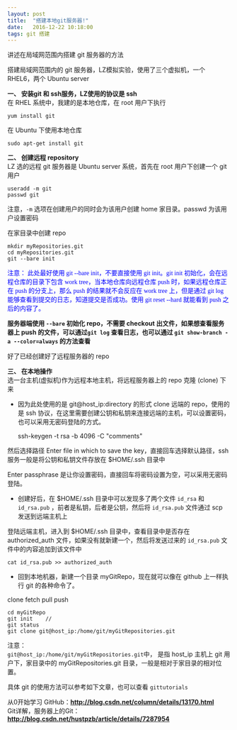 ```yaml
---
layout: post
title:  "搭建本地git服务器!"
date:   2016-12-22 10:18:00
tags: git 搭建
---
```

讲述在局域网范围内搭建 git 服务器的方法

搭建局域网范围内的 git 服务器，LZ模拟实验，使用了三个虚拟机，一个 RHEL6，两个 Ubuntu server

**一、 安装git 和 ssh服务，LZ使用的协议是 ssh** <br>
在 RHEL 系统中，我建的是本地仓库，在 root 用户下执行

	yum install git
在 Ubuntu 下使用本地仓库

	sudo apt-get install git

**二、 创建远程 repository**  <br>
LZ 选的远程 git 服务器是 Ubuntu server 系统，首先在 root 用户下创建一个 git 用户

	useradd -m git
	passwd git
注意，`-m` 选项在创建用户的同时会为该用户创建 home 家目录。passwd 为该用户设置密码

在家目录中创建 repo

	mkdir myRepositories.git
	cd myRepositories.git
	git --bare init

<p style="font-family:consolas;color:blue">
注意： 此处最好使用 git --bare init，不要直接使用 git init。git init 初始化，会在远程仓库的目录下包含 work tree，当本地仓库向远程仓库 push 时，如果远程仓库正在 push 的分支上，那么 push 的结果就不会反应在 work tree 上，但是通过 git log 能够查看到提交的日志，知道提交是否成功。使用 git reset --hard 就能看到 push 之后的内容了。
</p>

__服务器端使用 `--bare` 初始化 repo，不需要 checkout 出文件，如果想查看服务器上 push 的文件，可以通过`git log` 查看日志，也可以通过 `git show-branch -a --color=always` 的方法查看__

好了已经创建好了远程服务器的 repo

**三、 在本地操作**  <br>
选一台主机(虚拟机)作为远程本地主机，将远程服务器上的 repo 克隆 (clone) 下来 <br>

* 因为此处使用的是 git@host_ip:directory 的形式 clone 远端的 repo，使用的是 ssh 协议，在这里需要创建公钥和私钥来连接远端的主机，可以设置密码，也可以采用无密码登陆的方式。

	ssh-keygen -t rsa -b 4096 -C "comments"

然后选择路径 Enter file in which to save the key，直接回车选择默认路径，ssh 服务一般是将公钥和私钥文件存放在 $HOME/.ssh 目录中

Enter passphrase 是让你设置密码，直接回车将密码设置为空，可以采用无密码登陆。

* 创建好后，在 $HOME/.ssh 目录中可以发现多了两个文件 `id_rsa` 和 `id_rsa.pub` ，前者是私钥，后者是公钥，然后将 `id_rsa.pub` 文件通过 scp 发送到远端主机上

登陆远端主机，进入到 $HOME/.ssh 目录中，查看目录中是否存在 authorized_auth 文件，如果没有就新建一个，然后将发送过来的 `id_rsa.pub` 文件中的内容追加到该文件中

	cat id_rsa.pub >> authorized_auth
* 回到本地机器，新建一个目录 myGitRepo，现在就可以像在 github 上一样执行 git 的各种命令了。

clone fetch pull push

	cd myGitRepo
	git init	//
	git status
	git clone git@host_ip:/home/git/myGitRepositories.git
注意： <br>
`git@host_ip:/home/git/myGitRepositories.git`中， 是指 host_ip 主机上 git 用户下，家目录中的 myGitRepositories.git 目录，一般是相对于家目录的相对位置。

具体 git 的使用方法可以参考如下文章，也可以查看 `gittutorials`

从0开始学习 GitHub：__http://blog.csdn.net/column/details/13170.html__ <br>
Git详解，服务器上的Git：__http://blog.csdn.net/hustpzb/article/details/7287954__
